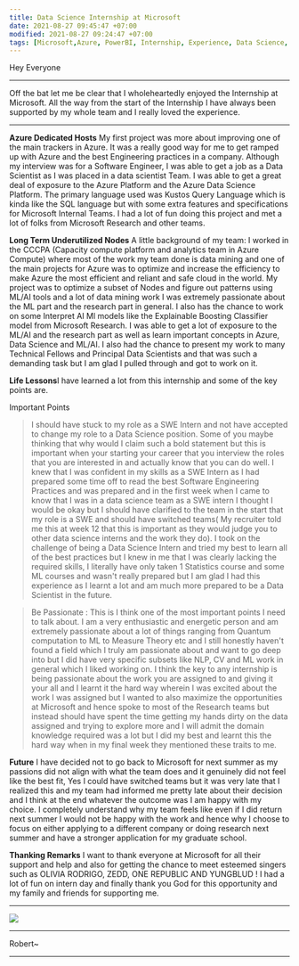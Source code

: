 ```yaml
---
title: Data Science Internship at Microsoft
date: 2021-08-27 09:45:47 +07:00
modified: 2021-08-27 09:24:47 +07:00
tags: [Microsoft,Azure, PowerBI, Internship, Experience, Data Science, Python]
---
```

Hey Everyone
<hr>
Off the bat let me be clear that I wholeheartedly enjoyed the Internship at Microsoft. All the way from the start of the Internship I have always been supported by my whole team and I really loved the experience.
<hr>

**Azure Dedicated Hosts**
My first project was more about improving one of the main trackers in Azure. It was a really good way for me to get ramped up with Azure and the best Engineering practices in a company. Although my interview was for a Software Engineer, I was able to get a job as a Data Scientist as I was placed in a data scientist Team. I was able to get a great deal of exposure to the Azure Platform and the Azure Data Science Platform. The primary language used was Kustos Query Language which is kinda like the SQL language but with some extra features and specifications for Microsoft Internal Teams. I had a lot of fun doing this project and met a lot of folks from Microsoft Research and other teams.

**Long Term Underutilized Nodes**
A little background of my team: I worked in the CCCPA (Capacity compute platform and analytics team in Azure Compute) where most of the work my team done is data mining and one of the main projects for Azure was to optimize and increase the efficiency to make Azure the most efficient and reliant and safe cloud in the world. My project was to optimize a subset of Nodes and figure out patterns using ML/AI tools and a lot of data mining work
I was extremely passionate about the ML part and the research part in general. I also has the chance to work on some Interpret AI Ml models like the Explainable Boosting Classifier model from Microsoft Research. I was able to get a lot of exposure to the ML/AI and the research part as well as learn important concepts in Azure, Data Science and ML/AI. I also had the chance to present my work to many Technical Fellows and Principal Data Scientists and that was such a demanding task but I am glad I pulled through and got to work on it.

**Life Lessons**I have learned a lot from this internship and some of the key points are.

Important Points

> I should have stuck to my role as a SWE Intern and not have accepted to change my role to a Data Science position. Some of you maybe thinking that why would I claim such a bold statement but this is important when your starting your career that you interview the roles that you are interested in and actually know that you can do well. I knew that I was confident in my skills as a SWE Intern as I had prepared some time off to read the best Software Engineering Practices and was prepared and in the first week when I came to know that I was in a data science team as a SWE intern I thought I would be okay but I should have clarified to the team in the start that my role is a SWE and should have switched teams( My recruiter told me this at week 12 that this is important as they would judge you to other data science interns and the work they do). I took on the challenge of being a Data Science Intern and tried my best to learn all of the best practices but I knew in me that I was clearly lacking the required skills, I literally have only taken 1 Statistics course and some ML courses and wasn't really prepared but I am glad I had this experience as I learnt a lot and am much more prepared to be a Data Scientist in the future.

> Be Passionate : This is I think one of the most important points I need to talk about. I am a very enthusiastic and energetic person and am extremely passionate about a lot of things ranging from Quantum computation to ML to Measure Theory etc and I still honestly haven't found a field which I truly am passionate about and want to go deep into but I did have very specific subsets like NLP, CV and ML work in general which I liked working on. I think the key to any internship is being passionate about the work you are assigned to and giving it your all and I learnt it the hard way wherein I was excited about the work I was assigned but I wanted to also maximize the opportunities at Microsoft and hence spoke to most of the Research teams but instead should have spent the time getting my hands dirty on the data assigned and trying to explore more and I will admit the domain knowledge required was a lot but I did my best and learnt this the hard way when in my final week they mentioned these traits to me. 

**Future**
I have decided not to go back to Microsoft for next summer as my passions did not align with what the team does and it genuinely did not feel like the best fit, Yes I could have switched teams but it was very late that I realized this and my team had informed me pretty late about their decision and I think at the end whatever the outcome was I am happy with my choice. I completely understand why my team feels like even if I did return next summer I would not be happy with the work and hence why I choose to focus on either applying to a different company or doing research next summer and have a stronger application for my graduate school.

**Thanking Remarks**
I want to thank everyone at Microsoft for all their support and help and also for getting the chance to meet esteemed singers such as OLIVIA RODRIGO, ZEDD, ONE REPUBLIC AND YUNGBLUD ! I had a lot of fun on intern day and finally thank you God for this opportunity and my family and friends for supporting me.

<hr>

<img src = "https://cdn.vox-cdn.com/thumbor/sBE942wwndE8tJpcs4yph671H1E=/0x170:2040x1190/fit-in/1200x600/cdn.vox-cdn.com/uploads/chorus_asset/file/10793347/acastro_180507_1777_microsoft_0003.jpg">

<hr>
Robert~


<hr>
<div id="wpac-comment"></div>
<script type="text/javascript">
wpac_init = window.wpac_init || [];
wpac_init.push({widget: 'Comment', id: 26271});
(function() {
    if ('WIDGETPACK_LOADED' in window) return;
    WIDGETPACK_LOADED = true;
    var mc = document.createElement('script');
    mc.type = 'text/javascript';
    mc.async = true;
    mc.src = 'https://embed.widgetpack.com/widget.js';
    var s = document.getElementsByTagName('script')[0]; s.parentNode.insertBefore(mc, s.nextSibling);
})();
</script>
